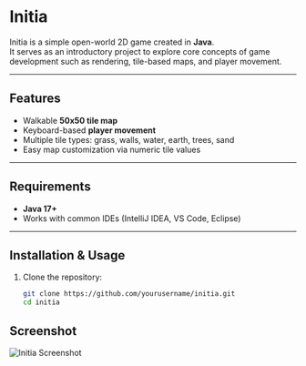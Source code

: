 # Initia

Initia is a simple open-world 2D game created in **Java**.  
It serves as an introductory project to explore core concepts of game development such as rendering, tile-based maps, and player movement.

---

## Features
- Walkable **50x50 tile map**
- Keyboard-based **player movement**
- Multiple tile types: grass, walls, water, earth, trees, sand  
- Easy map customization via numeric tile values

---

## Requirements
- **Java 17+**
- Works with common IDEs (IntelliJ IDEA, VS Code, Eclipse)

---

## Installation & Usage
1. Clone the repository:
   ```bash
   git clone https://github.com/yourusername/initia.git
   cd initia

## Screenshot
![Initia Screenshot](screenshots/image.png)
